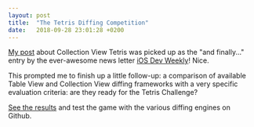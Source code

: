 ```yaml
---
layout: post
title:  "The Tetris Diffing Competition"
date:   2018-09-28 23:01:28 +0200
---
```


[My post](https://skagedal.github.io/2018/08/23/collection-view-tetris.html) about Collection View Tetris was picked up as the "and finally..." entry by the ever-awesome news letter [iOS Dev Weekly](https://iosdevweekly.com/issues/371)! Nice. 

This prompted me to finish up a little follow-up: a comparison of available Table View and Collection View diffing frameworks with a very specific evaluation criteria: are they ready for the Tetris Challenge? 

[See the results](https://github.com/skagedal/TetrisDiffingCompetition) and test the game with the various diffing engines on Github. 
